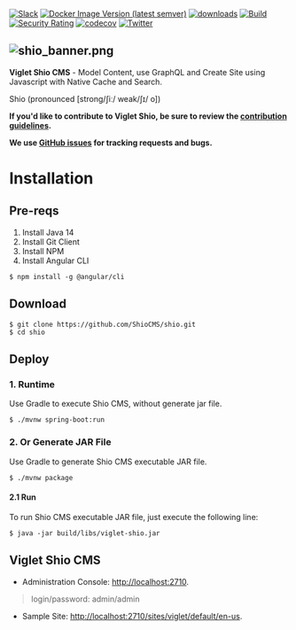 [![Slack](https://img.shields.io/badge/slack-@shiocms-yellow.svg?logo=slack)](https://join.slack.com/t/shiocms/shared_invite/zt-pm6w20zq-ywfhQj0zf_mejan0_xXqJw)
[![Docker Image Version (latest semver)](https://img.shields.io/docker/v/viglet/shio?label=docker&logo=Viglet%20Shio)](https://hub.docker.com/r/viglet/shio) [![downloads](https://img.shields.io/github/downloads/ShioCMS/shio/total.svg)](https://github.com/ShioCMS/shio/releases/download/v0.3.8/viglet-shio.jar) [![Build](https://github.com/ShioCMS/shio/actions/workflows/build.yml/badge.svg)](https://github.com/ShioCMS/shio/actions/workflows/build.yml) [![Security Rating](https://sonarcloud.io/api/project_badges/measure?project=ShioCMS_shio&metric=security_rating)](https://sonarcloud.io/dashboard?id=ShioCMS_shio) [![codecov](https://codecov.io/gh/ShioCMS/shio/branch/master/graph/badge.svg)](https://codecov.io/gh/ShioCMS/shio) [![Twitter](https://img.shields.io/twitter/follow/shiocms.svg?style=social&label=Follow)](https://twitter.com/intent/follow?screen_name=shiocms)

![shio_banner.png](https://shiocms.github.io/shio/img/shio_banner.png) 
------

**Viglet Shio CMS** - Model Content, use GraphQL and Create Site using Javascript with Native Cache and Search.

Shio (pronounced [strong/ʃiː/ weak/ʃɪ/ o])

**If you'd like to contribute to Viglet Shio, be sure to review the [contribution
guidelines](CONTRIBUTING.md).**

**We use [GitHub issues](https://github.com/ShioCMS/shio/issues) for tracking requests and bugs.**

# Installation

## Pre-reqs
1. Install Java 14
2. Install Git Client
3. Install NPM
4. Install Angular CLI
```shell
$ npm install -g @angular/cli
```

## Download

```shell
$ git clone https://github.com/ShioCMS/shio.git
$ cd shio
```

## Deploy 

### 1. Runtime

Use Gradle to execute Shio CMS, without generate jar file.

```shell
$ ./mvnw spring-boot:run
```


### 2. Or Generate JAR File

Use Gradle to generate Shio CMS executable JAR file.

```shell
$ ./mvnw package
```

#### 2.1 Run

To run Shio CMS executable JAR file, just execute the following line:

```shell
$ java -jar build/libs/viglet-shio.jar
```

## Viglet Shio CMS
* Administration Console: [http://localhost:2710](http://localhost:2710).

> login/password: admin/admin

* Sample Site: [http://localhost:2710/sites/viglet/default/en-us](http://localhost:2710/sites/viglet/default/en-us).
